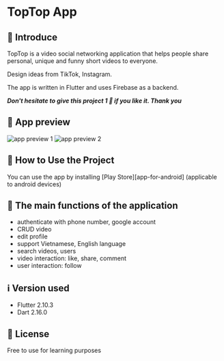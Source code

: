 # TopTop App

<!--
Start   : 27/03/2022
End     : 15/06/2022
 -->

## 👋 Introduce

TopTop is a video social networking application that helps people share personal, unique and funny short videos to everyone.

Design ideas from TikTok, Instagram.

The app is written in Flutter and uses Firebase as a backend.

**_Don't hesitate to give this project 1 🌟 if you like it. Thank you_**

## 👀 App preview

![app preview 1](app_preview\app_preview_1.png)
![app preview 2](app_preview\app_preview_2.png)

## 📙 How to Use the Project

You can use the app by installing [Play Store][app-for-android] (applicable to android devices)

## 🥰 The main functions of the application

- authenticate with phone number, google account
- CRUD video
- edit profile
- support Vietnamese, English language
- search videos, users
- video interaction: like, share, comment
- user interaction: follow

## ℹ️ Version used

- Flutter 2.10.3
- Dart 2.16.0

## 📝 License

Free to use for learning purposes
